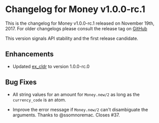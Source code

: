 # Changelog for Money v1.0.0-rc.1

This is the changelog for Money v1.0.0-rc.1 released on November 19th, 2017.  For older changelogs please consult the release tag on [GitHub](https://github.com/kipcole9/money/tags)

This version signals API stability and the first release candidate.

## Enhancements

* Updated [ex_cldr](https://hex.pm/packages/ex_cldr) to version 1.0.0-rc.0

## Bug Fixes

* All string values for an amount for `Money.new/2` as long as the `currency_code` is an atom.

* Improve the error message if `Money.new/2` can't disambiguate the arguments.  Thanks to @ssomnoremac.  Closes #37.


